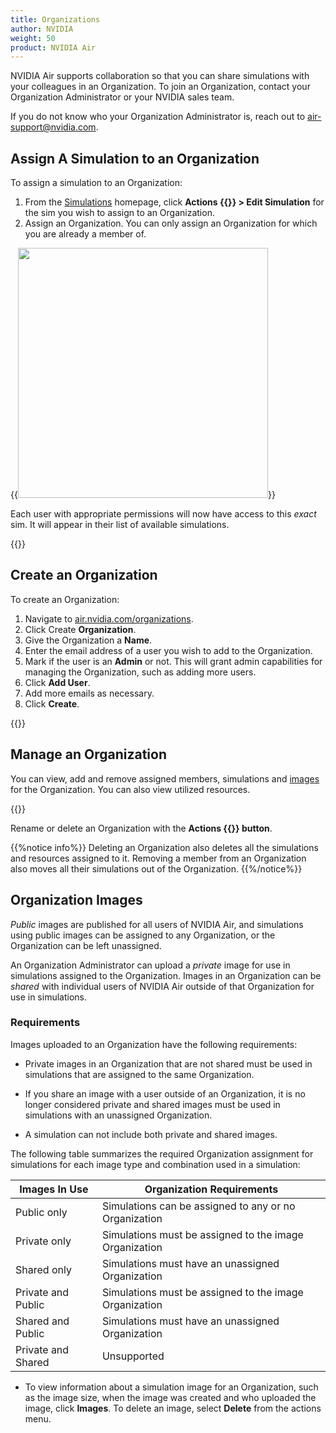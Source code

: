 ```yaml
---
title: Organizations
author: NVIDIA
weight: 50
product: NVIDIA Air
---
```

NVIDIA Air supports collaboration so that you can share simulations with your colleagues in an Organization. To join an Organization, contact your Organization Administrator or your NVIDIA sales team. 

If you do not know who your Organization Administrator is, reach out to air-support@nvidia.com.

## Assign A Simulation to an Organization

To assign a simulation to an Organization:
1. From the [Simulations](https://air.nvidia.com/simulations) homepage, click **Actions {{<img src="/images/guides/nvidia-air/ActionsButton.png" alt="">}} > Edit Simulation** for the sim you wish to assign to an Organization.
2. Assign an Organization. You can only assign an Organization for which you are already a member of.

{{<img src="/images/guides/nvidia-air/EditSim.png" alt="" width="400px">}}

Each user with appropriate permissions will now have access to this _exact_ sim. It will appear in their list of available simulations.

{{<img src="/images/guides/nvidia-air/SimulationOrganization.png" alt="" >}}

## Create an Organization

To create an Organization:
1. Navigate to [air.nvidia.com/organizations](https://air.nvidia.com/organizations).
2. Click Create **Organization**.
3. Give the Organization a **Name**.
4. Enter the email address of a user you wish to add to the Organization.
5. Mark if the user is an **Admin** or not. This will grant admin capabilities for managing the Organization, such as adding more users.
6. Click **Add User**.
7. Add more emails as necessary.
8. Click **Create**. 

{{<img src="/images/guides/nvidia-air/CreateOrganization.png" alt="">}}

## Manage an Organization

You can view, add and remove assigned members, simulations and [images](#organization-images) for the Organization. You can also view utilized resources.

{{<img src="/images/guides/nvidia-air/OrganizationMembers.png" alt="">}}

Rename or delete an Organization with the **Actions {{<img src="/images/guides/nvidia-air/ActionsButton.png" alt="">}} button**.

{{%notice info%}}
Deleting an Organization also deletes all the simulations and resources assigned to it. Removing a member from an Organization also moves all their simulations out of the Organization.
{{%/notice%}}


## Organization Images

_Public_ images are published for all users of NVIDIA Air, and simulations using public images can be assigned to any Organization, or the Organization can be left unassigned.

An Organization Administrator can upload a _private_ image for use in simulations assigned to the Organization. Images in an Organization can be _shared_ with individual users of NVIDIA Air outside of that Organization for use in simulations.

### Requirements

Images uploaded to an Organization have the following requirements:

- Private images in an Organization that are not shared must be used in simulations that are assigned to the same Organization.

- If you share an image with a user outside of an Organization, it is no longer considered private and shared images must be used in simulations with an unassigned Organization.

- A simulation can not include both private and shared images.

The following table summarizes the required Organization assignment for simulations for each image type and combination used in a simulation:

| Images In Use | Organization Requirements |
| ------ | --------- |
| Public only | Simulations can be assigned to any or no Organization | 
| Private only | Simulations must be assigned to the image Organization |
| Shared only | Simulations must have an unassigned Organization | 
| Private and Public | Simulations must be assigned to the image Organization |
| Shared and Public | Simulations must have an unassigned Organization |
| Private and Shared | Unsupported |


- To view information about a simulation image for an Organization, such as the image size, when the image was created and who uploaded the image, click **Images**. To delete an image, select **Delete** from the actions menu.
